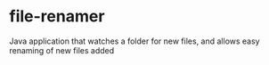 # file-renamer
Java application that watches a folder for new files, and allows easy renaming of new files added
